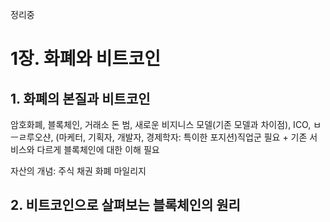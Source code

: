 정리중


# 1장. 화폐와 비트코인
## 1. 화폐의 본질과 비트코인
암호화폐, 블록체인, 거래소 돈 범, 새로운 비지니스 모델(기존 모델과 차이점), ICO, 
ㅂㅡㄹ루오샨, (마케터, 기획자, 개발자, 경제학자: 특이한 포지션)직업군 필요 + 기존 서비스와 다르게 블록체인에 대한 이해 필요

자산의 개념: 주식 채권 화폐 마일리지






## 2. 비트코인으로 살펴보는 블록체인의 원리

